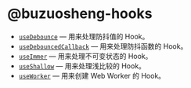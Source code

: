 # @buzuosheng-hooks

- [`useDebounce`](./docs/useDebounce.md) &mdash; 用来处理防抖值的 Hook。
- [`useDebouncedCallback`](./docs/useDebouncedCallback.md) &mdash; 用来处理防抖函数的 Hook。
- [`useImmer`](./docs/useImmer.md) &mdash; 用来处理不可变状态的 Hook。
- [`useShallow`](./docs/useShallow.md) &mdash; 用来处理浅比较的 Hook。
- [`useWorker`](./docs/useWorker.md) &mdash; 用来创建 Web Worker 的 Hook。
